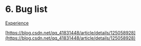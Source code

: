 # 6. Bug list

[Experience](6%20Bug%20list%2013e6c2e8d0dd80c78842db6008dc489a/Experience%2012a6c2e8d0dd80b197acebbac1e56865.md)

[https://blog.csdn.net/qq_41831448/article/details/125058928](https://blog.csdn.net/qq_41831448/article/details/125058928)